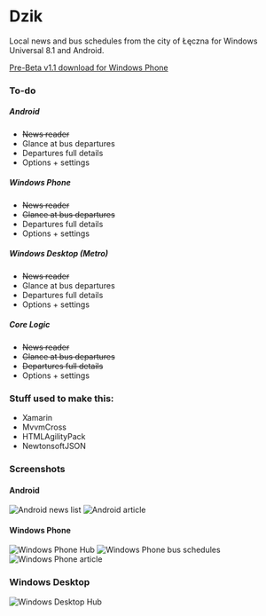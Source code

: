 # Dzik

Local news and bus schedules from the city of Łęczna for Windows Universal 8.1 and Android.

[Pre-Beta v1.1 download for Windows Phone](https://www.windowsphone.com/en-us/store/app/dzik/4447de79-835b-49c2-8bcf-aeb606fde205)

### To-do

##### Android
* ~~News reader~~
* Glance at bus departures
* Departures full details
* Options + settings

##### Windows Phone
* ~~News reader~~
* ~~Glance at bus departures~~
* Departures full details
* Options + settings

##### Windows Desktop (Metro)
* ~~News reader~~
* Glance at bus departures
* Departures full details
* Options + settings


##### Core Logic
* ~~News reader~~
* ~~Glance at bus departures~~
* ~~Departures full details~~
* Options + settings


### Stuff used to make this:
 * Xamarin
 * MvvmCross
 * HTMLAgilityPack
 * NewtonsoftJSON

### Screenshots
#### Android
![Android news list](http://i.imgur.com/jhTzL77.png)
![Android article](http://i.imgur.com/D4teVms.png)
#### Windows Phone
![Windows Phone Hub](http://i.imgur.com/mn8zlOj.png)
![Windows Phone bus schedules](http://i.imgur.com/AZzDRRd.png)
![Windows Phone article](http://i.imgur.com/KFSJ7Hl.png)
### Windows Desktop
![Windows Desktop Hub](http://i.imgur.com/yl2tfnK.jpg)

